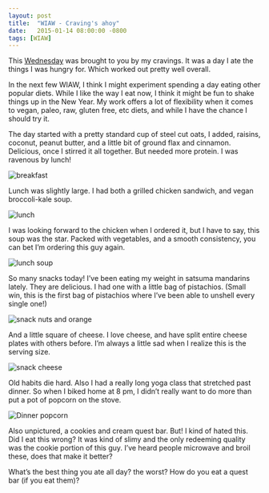 ```yaml
---
layout: post
title:  "WIAW - Craving's ahoy"
date:   2015-01-14 08:00:00 -0800
tags: [WIAW]
---
```


This [Wednesday](http://peasandcrayons.com/2015/01/ate-wednesday-208.html) was brought to you by my cravings. It was a day I ate the things I was hungry for. Which worked out pretty well overall.

In the next few WIAW, I think I might experiment spending a day eating other popular diets. While I like the way I eat now, I think it might be fun to shake things up in the New Year. My work offers a lot of flexibility when it comes to vegan, paleo, raw, gluten free, etc diets, and while I have the chance I should try it.

The day started with a pretty standard cup of steel cut oats, I added, raisins, coconut, peanut butter, and a little bit of ground flax and cinnamon. Delicious, once I stirred it all together. But needed more protein. I was ravenous by lunch!

![breakfast](https://lh5.googleusercontent.com/-aTCM_ILWK-Q/VLVKMHgp9hI/AAAAAAAATdk/waIBUaoWuS4/w955-h716-no/IMG_6045.JPG)

Lunch was slightly large. I had both a grilled chicken sandwich, and vegan broccoli-kale soup. 

![lunch](https://lh5.googleusercontent.com/-lmH2PkbQ4qs/VLX0ajAjIJI/AAAAAAAATdM/rzSylSquBes/w973-h716-no/IMG_6053.JPG)

I was looking forward to the chicken when I ordered it, but I have to say, this soup was the star. Packed with vegetables, and a smooth consistency, you can bet I’m ordering this guy again.

![lunch soup](https://lh5.googleusercontent.com/-1t3kEu1EU2U/VLX0eSO86kI/AAAAAAAATdU/VXcJ3uOR4Wo/w948-h716-no/IMG_6055.JPG)

So many snacks today! I’ve been eating my weight in satsuma mandarins lately. They are delicious. I had one with a little bag of pistachios. (Small win, this is the first bag of pistachios where I’ve been able to unshell every single one!)

![snack nuts and orange](https://lh5.googleusercontent.com/-j3Uf0qpReQs/VLVYFbmw8PI/AAAAAAAATd4/uFwz4jqyQFU/w955-h716-no/IMG_6049.JPG)

And a little square of cheese. I love cheese, and have split entire cheese plates with others before. I’m always a little sad when I realize this is the serving size.

![snack cheese](https://lh3.googleusercontent.com/-xWdbSCPOF9o/VLX0gc8k4II/AAAAAAAATeA/loYxSCAkuAA/w715-h716-no/IMG_6056.JPG)

Old habits die hard. Also I had a really long yoga class that stretched past dinner. So when I biked home at 8 pm, I didn’t really want to do more than put a pot of popcorn on the stove.

![Dinner popcorn](https://lh5.googleusercontent.com/AGD2fVv4LCD-IpOliBHLiZ5IRirjuFlzDY-fkOidK5-o=w955-h716-no)

Also unpictured, a cookies and cream quest bar. But! I kind of hated this. Did I eat this wrong? It was kind of slimy and the only redeeming quality was the cookie portion of this guy. I’ve heard people microwave and broil these, does that make it better?

What’s the best thing you ate all day? the worst? How do you eat a quest bar (if you eat them)?
